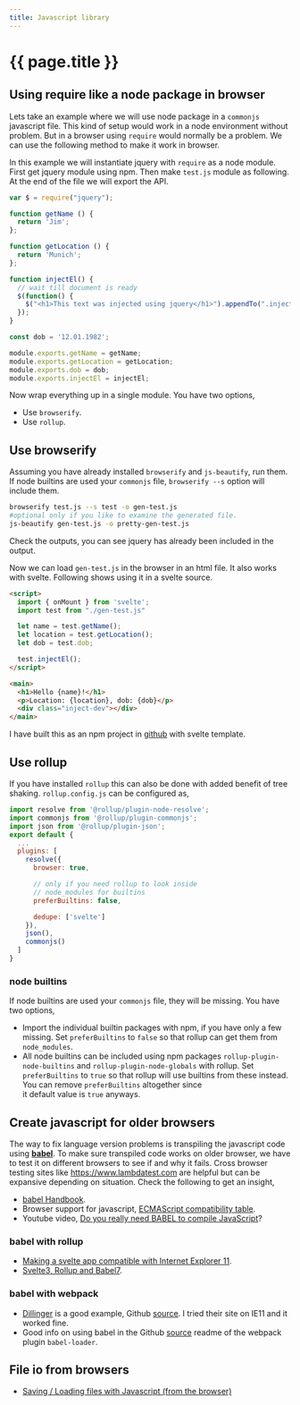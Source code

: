```yaml
---
title: Javascript library
---
```


# {{ page.title }}

## Using require like a node package in browser

Lets take an example where we will use node package in a ``commonjs`` javascript file. This kind of setup would work in a node environment without
problem. But in a browser using ``require`` would normally be a problem. We can use the following method to make it work in browser.

In this example we will instantiate jquery with ``require`` as a node module. First get jquery module using npm. Then make ``test.js`` module as following.
At the end of the file we will export the API.

```javascript
var $ = require("jquery");

function getName () {
  return 'Jim';
};

function getLocation () {
  return 'Munich';
};

function injectEl() {
  // wait till document is ready 
  $(function() {
    $("<h1>This text was injected using jquery</h1>").appendTo(".inject-dev");
  });
}

const dob = '12.01.1982';

module.exports.getName = getName;
module.exports.getLocation = getLocation;
module.exports.dob = dob;
module.exports.injectEl = injectEl;
```

Now wrap everything up in a single module.
You have two options,
  * Use ``browserify``.
  * Use ``rollup``.

## Use browserify 

Assuming you have already installed ``browserify`` and ``js-beautify``, run them. If node builtins are used your ``commonjs`` file, ``browserify --s`` option will include them.

```bash
browserify test.js --s test -o gen-test.js
#optional only if you like to examine the generated file.
js-beautify gen-test.js -o pretty-gen-test.js
```
Check the outputs, you can see jquery has already been included in the output. 

Now we can load ``gen-test.js`` in the browser in an html file. It also works with svelte. Following shows using it in a svelte source. 

```html
<script>
  import { onMount } from 'svelte';
  import test from "./gen-test.js"

  let name = test.getName();
  let location = test.getLocation();
  let dob = test.dob;

  test.injectEl();
</script>

<main>
  <h1>Hello {name}!</h1>
  <p>Location: {location}, dob: {dob}</p>
  <div class="inject-dev"></div>
</main>
```

I have built this as an npm project in [github](https://github.com/kkibria/svelte-js-library) with svelte template.

## Use rollup

If you have installed ``rollup`` this can also be done with added benefit of tree shaking. ``rollup.config.js`` can be configured as, 

```javascript
import resolve from '@rollup/plugin-node-resolve';
import commonjs from '@rollup/plugin-commonjs';
import json from '@rollup/plugin-json';
export default {
  ...
  plugins: [
    resolve({
      browser: true,

      // only if you need rollup to look inside
      // node_modules for builtins
      preferBuiltins: false, 

      dedupe: ['svelte']
    }),
    json(),
    commonjs()
  ]
}
```

### node builtins

If node builtins are used your ``commonjs`` file, they will be missing. You have two options,

* Import the individual builtin packages with npm, if you have only a few missing. Set ``preferBuiltins`` to ``false`` 
so that rollup can get them from ``node_modules``.
* All node builtins can be included using npm packages ``rollup-plugin-node-builtins`` and ``rollup-plugin-node-globals`` with rollup. Set ``preferBuiltins`` to ``true`` so that rollup will use builtins from these instead. You can remove ``preferBuiltins`` altogether since  
it default value is ``true`` anyways. 

## Create javascript for older browsers

The way to fix language version problems is transpiling the javascript code using [**babel**](https://babeljs.io/). To make sure transpiled code works on older browser, we have to test it on different browsers to see if and why it fails. Cross browser testing sites like <https://www.lambdatest.com> are helpful but can be expansive depending on situation. Check the following to get an insight,

* [babel Handbook](https://github.com/jamiebuilds/babel-handbook/blob/master/translations/en/).
* Browser support for javascript, [ECMAScript compatibility table](https://kangax.github.io/compat-table/es6/).
* Youtube video, [Do you really need BABEL to compile JavaScript](https://youtu.be/MzZilaM16oY)?

### babel with rollup

* [Making a svelte app compatible with Internet Explorer 11](https://blog.az.sg/posts/svelte-and-ie11/).
* [Svelte3, Rollup and Babel7](http://simey.me/svelte3-rollup-and-babel7/).

### babel with webpack

* [Dillinger](https://dillinger.io/) is a good example, Github [source](https://github.com/joemccann/dillinger). I tried their site on IE11 and it worked fine.
* Good info on using babel in the Github [source](https://github.com/babel/babel-loader) readme of the webpack plugin ``babel-loader``.

## File io from browsers

* [Saving / Loading files with Javascript (from the browser)](http://simey.me/saving-loading-files-with-javascript/)